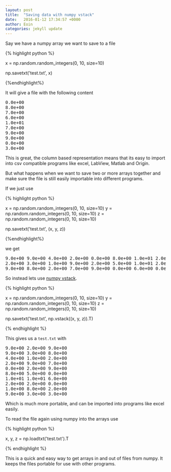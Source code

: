 ```yaml
---
layout: post
title:  "Saving data with numpy vstack"
date:   2016-01-12 17:34:57 +0000
author: Eoin
categories: jekyll update
---
```



Say we have a numpy array we want to save to a file

{% highlight python %}

x = np.random.random_integers(0, 10, size=10)

np.savetxt('test.txt', x)

{%endhighlight%}

It will give a file with the following content

<pre>
0.0e+00
8.0e+00
7.0e+00
6.0e+00
1.0e+01
7.0e+00
9.0e+00
9.0e+00
0.0e+00
3.0e+00
</pre>

This is great, the column based representation means that its easy to import into csv compatible programs
like excel, LabView, Matlab and Origin.

But what happens when we want to save two or more arrays together and make sure the file is still easily importable
into different programs.

If we just use

{% highlight python %}

x = np.random.random_integers(0, 10, size=10)
y = np.random.random_integers(0, 10, size=10)
z = np.random.random_integers(0, 10, size=10)

np.savetxt('test.txt', (x, y, z))

{%endhighlight%}

we get

<pre>
9.0e+00 9.0e+00 4.0e+00 2.0e+00 0.0e+00 8.0e+00 1.0e+01 2.0e+00 1.0e+00 9.0e+00
2.0e+00 3.0e+00 1.0e+00 9.0e+00 2.0e+00 5.0e+00 1.0e+01 2.0e+00 8.0e+00 3.0e+00
9.0e+00 8.0e+00 2.0e+00 7.0e+00 9.0e+00 0.0e+00 6.0e+00 0.0e+00 2.0e+00 3.0e+00
</pre>


So instead lets use [numpy vstack](http://docs.scipy.org/doc/numpy-1.10.1/reference/generated/numpy.vstack.html).

{% highlight python %}

x = np.random.random_integers(0, 10, size=10)
y = np.random.random_integers(0, 10, size=10)
z = np.random.random_integers(0, 10, size=10)

np.savetxt('test.txt', np.vstack((x, y, z)).T)

{% endhighlight %}

This gives us a `test.txt` with

<pre>
9.0e+00 2.0e+00 9.0e+00
9.0e+00 3.0e+00 8.0e+00
4.0e+00 1.0e+00 2.0e+00
2.0e+00 9.0e+00 7.0e+00
0.0e+00 2.0e+00 9.0e+00
8.0e+00 5.0e+00 0.0e+00
1.0e+01 1.0e+01 6.0e+00
2.0e+00 2.0e+00 0.0e+00
1.0e+00 8.0e+00 2.0e+00
9.0e+00 3.0e+00 3.0e+00
</pre>

Which is much more portable, and can be imported into programs like excel easily.

To read the file again using numpy into the arrays use

{% highlight python %}

x, y, z = np.loadtxt('test.txt').T

{% endhighlight %}

This is a quick and easy way to get arrays in and out of files from numpy. It keeps the files portable for use with other programs.
